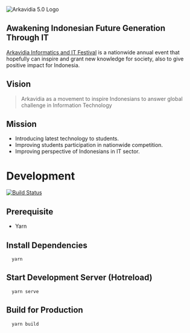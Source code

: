 ![Arkavidia 5.0 Logo](https://static.arkavidia.id/5/images/logo-full.svg)

## Awakening Indonesian Future Generation Through IT

[Arkavidia Informatics and IT Festival](https://arkavidia.id) is a nationwide annual event that hopefully can inspire and grant new knowledge for society, also to give positive impact for Indonesia.

## Vision
> Arkavidia as a movement to inspire Indonesians to answer global challenge in Information Technology

## Mission

- Introducing latest technology to students.
- Improving students participation in nationwide competition.
- Improving perspective of Indonesians in IT sector.


# Development 
[![Build Status](https://travis-ci.org/arkavidia5/arkavidia.id.svg?branch=develop)](https://travis-ci.org/arkavidia5/arkavidia.id)
## Prerequisite
  - Yarn
## Install Dependencies
```
  yarn
```
## Start Development Server (Hotreload)
```
  yarn serve
```

## Build for Production
```
  yarn build
```
